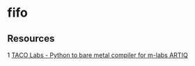 # fifo

## Resources

1 [TACO Labs - Python to bare metal compiler for m-labs ARTIQ](<http://home.cse.ust.hk/~parreaux/m-labs/>)
